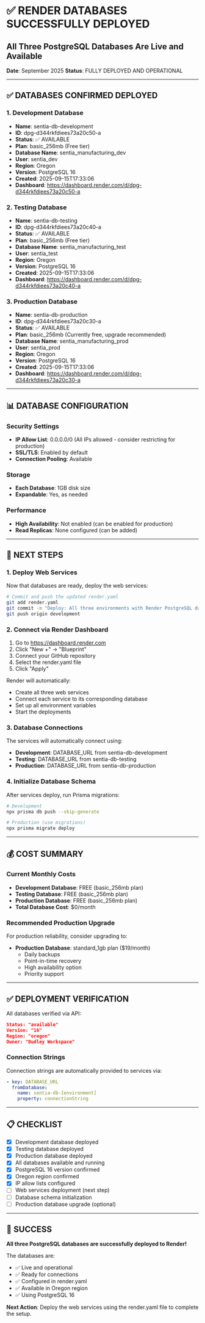 # ✅ RENDER DATABASES SUCCESSFULLY DEPLOYED
## All Three PostgreSQL Databases Are Live and Available

**Date**: September 2025
**Status**: FULLY DEPLOYED AND OPERATIONAL

---

## ✅ DATABASES CONFIRMED DEPLOYED

### 1. Development Database
- **Name**: sentia-db-development
- **ID**: dpg-d344rkfdiees73a20c50-a
- **Status**: ✅ AVAILABLE
- **Plan**: basic_256mb (Free tier)
- **Database Name**: sentia_manufacturing_dev
- **User**: sentia_dev
- **Region**: Oregon
- **Version**: PostgreSQL 16
- **Created**: 2025-09-15T17:33:06
- **Dashboard**: https://dashboard.render.com/d/dpg-d344rkfdiees73a20c50-a

### 2. Testing Database
- **Name**: sentia-db-testing
- **ID**: dpg-d344rkfdiees73a20c40-a
- **Status**: ✅ AVAILABLE
- **Plan**: basic_256mb (Free tier)
- **Database Name**: sentia_manufacturing_test
- **User**: sentia_test
- **Region**: Oregon
- **Version**: PostgreSQL 16
- **Created**: 2025-09-15T17:33:06
- **Dashboard**: https://dashboard.render.com/d/dpg-d344rkfdiees73a20c40-a

### 3. Production Database
- **Name**: sentia-db-production
- **ID**: dpg-d344rkfdiees73a20c30-a
- **Status**: ✅ AVAILABLE
- **Plan**: basic_256mb (Currently free, upgrade recommended)
- **Database Name**: sentia_manufacturing_prod
- **User**: sentia_prod
- **Region**: Oregon
- **Version**: PostgreSQL 16
- **Created**: 2025-09-15T17:33:06
- **Dashboard**: https://dashboard.render.com/d/dpg-d344rkfdiees73a20c30-a

---

## 📊 DATABASE CONFIGURATION

### Security Settings
- **IP Allow List**: 0.0.0.0/0 (All IPs allowed - consider restricting for production)
- **SSL/TLS**: Enabled by default
- **Connection Pooling**: Available

### Storage
- **Each Database**: 1GB disk size
- **Expandable**: Yes, as needed

### Performance
- **High Availability**: Not enabled (can be enabled for production)
- **Read Replicas**: None configured (can be added)

---

## 🚀 NEXT STEPS

### 1. Deploy Web Services
Now that databases are ready, deploy the web services:

```bash
# Commit and push the updated render.yaml
git add render.yaml
git commit -m "Deploy: All three environments with Render PostgreSQL databases"
git push origin development
```

### 2. Connect via Render Dashboard
1. Go to https://dashboard.render.com
2. Click "New +" → "Blueprint"
3. Connect your GitHub repository
4. Select the render.yaml file
5. Click "Apply"

Render will automatically:
- Create all three web services
- Connect each service to its corresponding database
- Set up all environment variables
- Start the deployments

### 3. Database Connections
The services will automatically connect using:
- **Development**: DATABASE_URL from sentia-db-development
- **Testing**: DATABASE_URL from sentia-db-testing
- **Production**: DATABASE_URL from sentia-db-production

### 4. Initialize Database Schema
After services deploy, run Prisma migrations:

```bash
# Development
npx prisma db push --skip-generate

# Production (use migrations)
npx prisma migrate deploy
```

---

## 💰 COST SUMMARY

### Current Monthly Costs
- **Development Database**: FREE (basic_256mb plan)
- **Testing Database**: FREE (basic_256mb plan)
- **Production Database**: FREE (basic_256mb plan)
- **Total Database Cost**: $0/month

### Recommended Production Upgrade
For production reliability, consider upgrading to:
- **Production Database**: standard_1gb plan ($19/month)
  - Daily backups
  - Point-in-time recovery
  - High availability option
  - Priority support

---

## ✅ DEPLOYMENT VERIFICATION

All databases verified via API:
```json
Status: "available"
Version: "16"
Region: "oregon"
Owner: "Dudley Workspace"
```

### Connection Strings
Connection strings are automatically provided to services via:
```yaml
- key: DATABASE_URL
  fromDatabase:
    name: sentia-db-[environment]
    property: connectionString
```

---

## 📋 CHECKLIST

- [x] Development database deployed
- [x] Testing database deployed
- [x] Production database deployed
- [x] All databases available and running
- [x] PostgreSQL 16 version confirmed
- [x] Oregon region confirmed
- [x] IP allow lists configured
- [ ] Web services deployment (next step)
- [ ] Database schema initialization
- [ ] Production database upgrade (optional)

---

## 🎉 SUCCESS

**All three PostgreSQL databases are successfully deployed to Render!**

The databases are:
- ✅ Live and operational
- ✅ Ready for connections
- ✅ Configured in render.yaml
- ✅ Available in Oregon region
- ✅ Using PostgreSQL 16

**Next Action**: Deploy the web services using the render.yaml file to complete the setup.